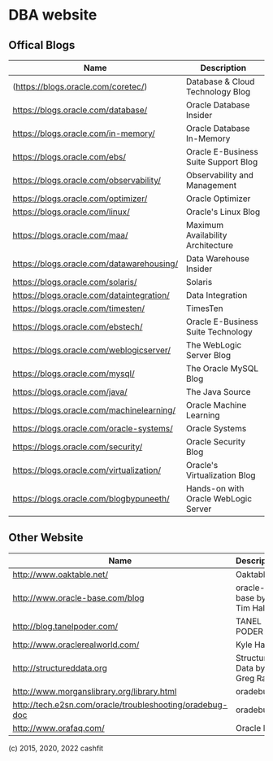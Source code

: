 DBA website
===========

Offical Blogs
-----

| Name | Description |
| --------   | -------  |
| (https://blogs.oracle.com/coretec/)     |  Database & Cloud Technology Blog  |
| https://blogs.oracle.com/database/  |  Oracle Database Insider  |
| https://blogs.oracle.com/in-memory/  |  Oracle Database In-Memory  |
| https://blogs.oracle.com/ebs/                                    |  Oracle E-Business Suite Support Blog                 |
| https://blogs.oracle.com/observability/                                   |  Observability and Management     |
| https://blogs.oracle.com/optimizer/                              |  Oracle Optimizer            |
| https://blogs.oracle.com/linux/                                  |  Oracle's Linux Blog       |
| https://blogs.oracle.com/maa/                                    |  Maximum Availability Architecture  |
| https://blogs.oracle.com/datawarehousing/                        |  Data Warehouse Insider      |
| https://blogs.oracle.com/solaris/                                |  Solaris           |
| https://blogs.oracle.com/dataintegration/                        |  Data Integration           |
| https://blogs.oracle.com/timesten/                               |  TimesTen                 |
| https://blogs.oracle.com/ebstech/                                |  Oracle E-Business Suite Technology   |
| https://blogs.oracle.com/weblogicserver/  |  The WebLogic Server Blog  |
| https://blogs.oracle.com/mysql/  |  The Oracle MySQL Blog |
| https://blogs.oracle.com/java/                                   |  The Java Source         |
| https://blogs.oracle.com/machinelearning/                        |  Oracle Machine Learning   |
| https://blogs.oracle.com/oracle-systems/                         |  Oracle Systems     |
| https://blogs.oracle.com/security/                               |  Oracle Security Blog |
| https://blogs.oracle.com/virtualization/                         |  Oracle's Virtualization Blog |
| https://blogs.oracle.com/blogbypuneeth/   |   Hands-on with Oracle WebLogic Server  |



Other Website
-----

| Name | Description |
| --------   | -------  |
| http://www.oaktable.net/                                           | Oaktable  |
| http://www.oracle-base.com/blog                                    | oracle-base by Tim Hall |
| http://blog.tanelpoder.com/                                        | TANEL PODER            |
| http://www.oraclerealworld.com/                                    | Kyle Hailey            |
| http://structureddata.org                                          | Structured Data by Greg Rahn  |
| http://www.morganslibrary.org/library.html                         | oradebug |
| http://tech.e2sn.com/oracle/troubleshooting/oradebug-doc           | oradebug   |
| http://www.orafaq.com/                                             | Oracle FAQ  |

(c) 2015, 2020, 2022 cashfit
